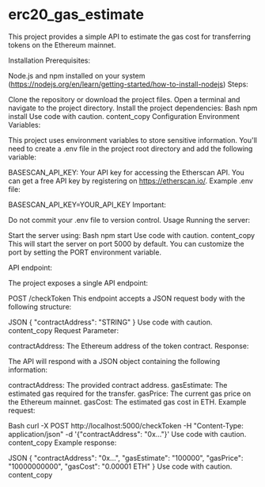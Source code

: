 # erc20_gas_estimate
This project provides a simple API to estimate the gas cost for transferring tokens on the Ethereum mainnet.

Installation
Prerequisites:

Node.js and npm installed on your system (https://nodejs.org/en/learn/getting-started/how-to-install-nodejs)
Steps:

Clone the repository or download the project files.
Open a terminal and navigate to the project directory.
Install the project dependencies:
Bash
npm install
Use code with caution.
content_copy
Configuration
Environment Variables:

This project uses environment variables to store sensitive information. You'll need to create a .env file in the project root directory and add the following variable:

BASESCAN_API_KEY: Your API key for accessing the Etherscan API. You can get a free API key by registering on https://etherscan.io/.
Example .env file:

BASESCAN_API_KEY=YOUR_API_KEY
Important:

Do not commit your .env file to version control.
Usage
Running the server:

Start the server using:
Bash
npm start
Use code with caution.
content_copy
This will start the server on port 5000 by default. You can customize the port by setting the PORT environment variable.

API endpoint:

The project exposes a single API endpoint:

POST /checkToken
This endpoint accepts a JSON request body with the following structure:

JSON
{
  "contractAddress": "STRING"
}
Use code with caution.
content_copy
Request Parameter:

contractAddress: The Ethereum address of the token contract.
Response:

The API will respond with a JSON object containing the following information:

contractAddress: The provided contract address.
gasEstimate: The estimated gas required for the transfer.
gasPrice: The current gas price on the Ethereum mainnet.
gasCost: The estimated gas cost in ETH.
Example request:

Bash
curl -X POST http://localhost:5000/checkToken -H "Content-Type: application/json" -d '{"contractAddress": "0x..."}'
Use code with caution.
content_copy
Example response:

JSON
{
  "contractAddress": "0x...",
  "gasEstimate": "100000",
  "gasPrice": "10000000000",
  "gasCost": "0.00001 ETH"
}
Use code with caution.
content_copy
